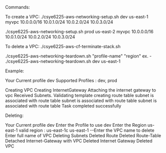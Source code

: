 Commands:

To create a VPC:
./csye6225-aws-networking-setup.sh dev us-east-1 myvpc 10.0.0.0/16 10.0.1.0/24 10.0.2.0/24 10.0.3.0/24

./csye6225-aws-networking-setup.sh prod us-east-2 myvpc 10.0.0.0/16 10.0.1.0/24 10.0.2.0/24 10.0.3.0/24

To delete a VPC:
./csye6225-aws-cf-terminate-stack.sh

./csye6225-aws-networking-teardown.sh "profile-name" "region"
ex. - ./csye6225-aws-networking-teardown.sh dev us-east-1

Example:

Your Current profile
dev
Supported Profiles : dev, prod

Creating VPC
Creating InternetGateway
Attaching the internet gateway to vpc
Received Subnets. Validating template
creating route table
subnet is associated with route table
subnet is associated with route table
subnet is associated with route table
Task completed successfully

Deleting:

Your Current profile
dev
Enter the Profile to use
dev
Enter the Region
us-east-1
valid region : 
us-east-1c
us-east-1
--Enter the VPC name to delete
Enter full name of VPC
Deleting Subnets
Deleted Route
Deleted Route-Table
Detached Internet-Gateway with VPC
Deleted Internet Gateway
Deleted VPC
